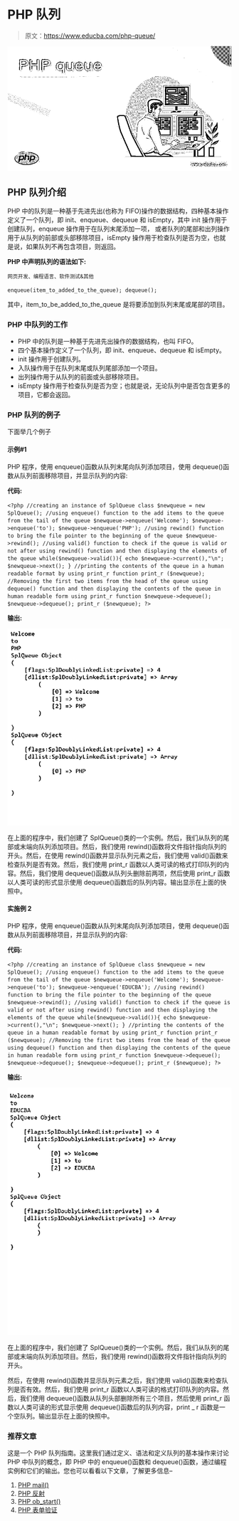 # PHP 队列

> 原文：<https://www.educba.com/php-queue/>

![PHP queue](img/c5f5a6743b1a54ec6b48aed5ea6c3ea2.png)



## PHP 队列介绍

PHP 中的队列是一种基于先进先出(也称为 FIFO)操作的数据结构，四种基本操作定义了一个队列，即 init、enqueue、dequeue 和 isEmpty，其中 init 操作用于创建队列，enqueue 操作用于在队列末尾添加一项， 或者队列的尾部和出列操作用于从队列的前部或头部移除项目，isEmpty 操作用于检查队列是否为空，也就是说，如果队列不再包含项目，则返回。

**PHP 中声明队列的语法如下:**

<small>网页开发、编程语言、软件测试&其他</small>

`enqueue(item_to_added_to_the_queue);
dequeue();`

其中，item_to_be_added_to_the_queue 是将要添加到队列末尾或尾部的项目。

### PHP 中队列的工作

*   PHP 中的队列是一种基于先进先出操作的数据结构，也叫 FIFO。
*   四个基本操作定义了一个队列，即 init、enqueue、dequeue 和 isEmpty。
*   init 操作用于创建队列。
*   入队操作用于在队列末尾或队列尾部添加一个项目。
*   出列操作用于从队列的前面或头部移除项目。
*   isEmpty 操作用于检查队列是否为空；也就是说，无论队列中是否包含更多的项目，它都会返回。

### PHP 队列的例子

下面举几个例子

#### 示例#1

PHP 程序，使用 enqueue()函数从队列末尾向队列添加项目，使用 dequeue()函数从队列前面移除项目，并显示队列的内容:

**代码:**

`<?php
//creating an instance of SplQueue class
$newqueue = new SplQueue();
//using enqueue() function to the add items to the queue from the tail of the queue
$newqueue->enqueue('Welcome');
$newqueue->enqueue('to');
$newqueue->enqueue('PHP');
//using rewind() function to bring the file pointer to the beginning of the queue
$newqueue->rewind();
//using valid() function to check if the queue is valid or not after using rewind() function and then displaying the elements of the queue
while($newqueue->valid()){
echo $newqueue->current(),"\n";
$newqueue->next();
}
//printing the contents of the queue in a human readable format by using print_r function
print_r ($newqueue);
//Removing the first two items from the head of the queue using dequeue() function and then displaying the contents of the queue in human readable form using print_r function
$newqueue->dequeue();
$newqueue->dequeue();
print_r ($newqueue);
?>`

**输出:**

![PHP queue output 1](img/d27d6aee12e026c1b3ef47ef01a817cd.png)



在上面的程序中，我们创建了 SplQueue()类的一个实例。然后，我们从队列的尾部或末端向队列添加项目。然后，我们使用 rewind()函数将文件指针指向队列的开头。然后，在使用 rewind()函数并显示队列元素之后，我们使用 valid()函数来检查队列是否有效。然后，我们使用 print_r 函数以人类可读的格式打印队列的内容。然后，我们使用 dequeue()函数从队列头删除前两项，然后使用 print_r 函数以人类可读的形式显示使用 dequeue()函数后的队列内容。输出显示在上面的快照中。

#### 实施例 2

PHP 程序，使用 enqueue()函数从队列末尾向队列添加项目，使用 dequeue()函数从队列前面移除项目，并显示队列的内容:

**代码:**

`<?php
//creating an instance of SplQueue class
$newqueue = new SplQueue();
//using enqueue() function to the add items to the queue from the tail of the queue
$newqueue->enqueue('Welcome');
$newqueue->enqueue('to');
$newqueue->enqueue('EDUCBA');
//using rewind() function to bring the file pointer to the beginning of the queue
$newqueue->rewind();
//using valid() function to check if the queue is valid or not after using rewind() function and then displaying the elements of the queue
while($newqueue->valid()){
echo $newqueue->current(),"\n";
$newqueue->next();
}
//printing the contents of the queue in a human readable format by using print_r function
print_r ($newqueue);
//Removing the first two items from the head of the queue using dequeue() function and then displaying the contents of the queue in human readable form using print_r function
$newqueue->dequeue();
$newqueue->dequeue();
$newqueue->dequeue();
print_r ($newqueue);
?>`

**输出:**

![PHP queue output 2](img/6cad08d5b15ac212ed589cd2cd3bd5a0.png)



在上面的程序中，我们创建了 SplQueue()类的一个实例。然后，我们从队列的尾部或末端向队列添加项目。然后，我们使用 rewind()函数将文件指针指向队列的开头。

然后，在使用 rewind()函数并显示队列元素之后，我们使用 valid()函数来检查队列是否有效。然后，我们使用 print_r 函数以人类可读的格式打印队列的内容。然后，我们使用 dequeue()函数从队列头部删除所有三个项目，然后使用 print_r 函数以人类可读的形式显示使用 dequeue()函数后的队列内容，print _ r 函数是一个空队列。输出显示在上面的快照中。

### 推荐文章

这是一个 PHP 队列指南。这里我们通过定义、语法和定义队列的基本操作来讨论 PHP 中队列的概念，即 PHP 中的 enqueue()函数和 dequeue()函数，通过编程实例和它们的输出。您也可以看看以下文章，了解更多信息–

1.  [PHP mail()](https://www.educba.com/php-mail/)
2.  [PHP 反射](https://www.educba.com/php-reflection/)
3.  [PHP ob_start()](https://www.educba.com/php-ob_start/)
4.  [PHP 表单验证](https://www.educba.com/php-form-validation/)





